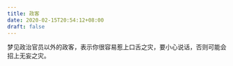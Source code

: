 ```yaml
---
title: 政客
date: 2020-02-15T20:54:12+08:00
draft: false
---
```


梦见政治官员以外的政客，表示你很容易惹上口舌之灾，要小心说话，否则可能会招上无妄之灾。
